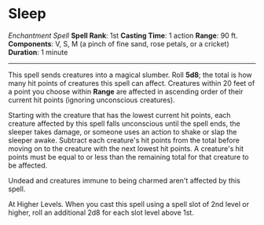 # Sleep
*Enchantment Spell*
**Spell Rank**: 1st
**Casting Time**: 1 action
**Range**: 90 ft.
**Components**: V, S, M (a pinch of fine sand, rose petals, or a cricket) 
**Duration**: 1 minute

---

This spell sends creatures into a magical slumber. Roll **5d8**; the total is how many hit points of creatures this spell can affect. Creatures within 20 feet of a point you choose within **Range** are affected in ascending order of their current hit points (ignoring unconscious creatures).

Starting with the creature that has the lowest current hit points, each creature affected by this spell falls unconscious until the spell ends, the sleeper takes damage, or someone uses an action to shake or slap the sleeper awake. Subtract each creature's hit points from the total before moving on to the creature with the next lowest hit points. A creature's hit points must be equal to or less than the remaining total for that creature to be affected.

Undead and creatures immune to being charmed aren't affected by this spell.

At Higher Levels. When you cast this spell using a spell slot of 2nd level or higher, roll an additional 2d8 for each slot level above 1st.